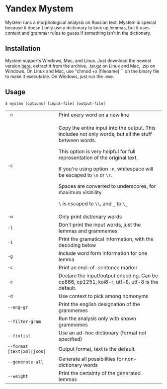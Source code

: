 # Yandex Mystem

Mystem runs a morphological analysis on Russian text. Mystem is special because it doesn't only use a dictionary to look up lemmas, but it uses context and grammar rules to guess if something isn't in the dictionary.

## Installation

Mystem supports Windows, Mac, and Linux. Just download the newest version [here](https://tech.yandex.ru/mystem/), extract it from the archive, .tar.gz on Linux and Mac, .zip on Windows. On Linux and Mac, use "chmod +x [filename]``` on the binary file to make it executable. On Windows, just run the .exe.

## Usage

```$ mystem [options] [input-file] [output-file]```

<table>
        <tr>
                <td><code>-n</code></td>
                <td>Print every word on a new line</td>
        </tr>
        <tr>
                <td><code>-c</code></td>
                <td>
                        <p>Copy the entire input into the output. This includes not only words, but all the stuff between words.</p>
                        <p>This option is very helpful for full representation of the original text.</p>
                        <p>If you're using option <code>-n</code>, whitespace will be escaped to <code>\n</code> or <code>\r</code>.</p>
                        <p>Spaces are converted to underscores, for maximum visibility</p>
                        <p><code>\</code> is escaped to <code>\\</code>, and <code>_</code> to <code>\_</code></p>
                </td>
        </tr>
        <tr>
                <td><code>-w</code></td>
                <td>Only print dictionary words</td>
        </tr>
        <tr>
                <td><code>-l</code></td>
                <td>Don't print the input words, just the lemmas and grammemes</td>
        </tr>
        <tr>
                <td><code>-i</code></td>
                <td>Print the gramatical information, with the decoding below</td>
        </tr>
        <tr>
                <td><code>-g</code></td>
                <td>Include word form information for one lemma</td>
        </tr>
        <tr>
                <td><code>-c</code></td>
                <td>Print an end-of-sentence marker</td>
        </tr>
        <tr>
                <td><code>-e</code></td>
                <td>Declare the input/output encoding. Can be cp866, cp1251, koi8-r, utf-8. utf-8 is the default.</td>
        </tr>
        <tr>
                <td><code>-d</code></td>
                <td>Use context to pick among homonyms</td>
        </tr>
        <tr>
                <td><code>--eng-gr</code></td>
                <td>Print the english designation of the grammemes</td>
        </tr>
        <tr>
                <td><code>--filter-gram</code></td>
                <td>Run the analysis only with known grammemes</td>
        </tr>
        <tr>
                <td><code>--fixlist</code></td>
                <td>Use an ad-hoc dictionary (format not specified)</td>
        </tr>
        <tr>
                <td><code>--format [text|xml|json]</code></td>
                <td>Output format, text is the default.</td>
        </tr>
        <tr>
                <td><code>--generate-all</code></td>
                <td>Generate all possibilities for non-dictionary words</td>
        </tr>
        <tr>
                <td><code>--weight</code></td>
                <td>Print the certainty of the generated lemmas</td>
        </tr>
</table>
